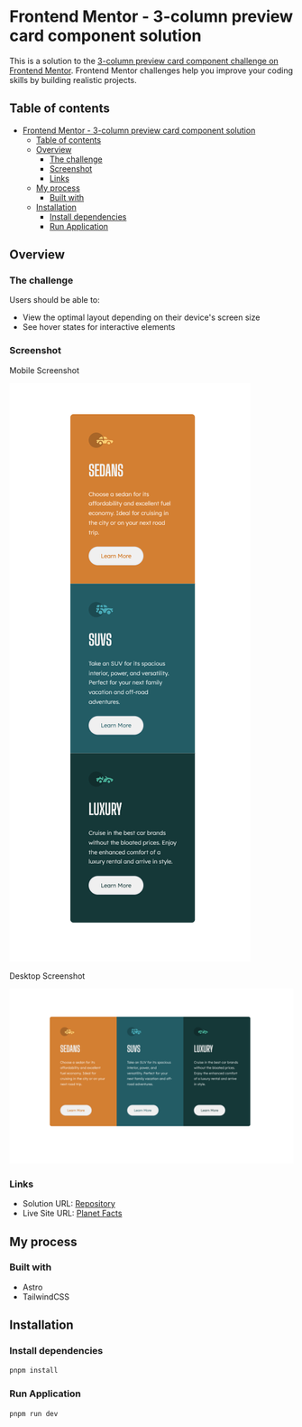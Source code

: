 # Frontend Mentor - 3-column preview card component solution

This is a solution to the [3-column preview card component challenge on Frontend Mentor](https://www.frontendmentor.io/challenges/3column-preview-card-component-pH92eAR2-). Frontend Mentor challenges help you improve your coding skills by building realistic projects.

## Table of contents

- [Frontend Mentor - 3-column preview card component solution](#frontend-mentor---3-column-preview-card-component-solution)
  - [Table of contents](#table-of-contents)
  - [Overview](#overview)
    - [The challenge](#the-challenge)
    - [Screenshot](#screenshot)
    - [Links](#links)
  - [My process](#my-process)
    - [Built with](#built-with)
  - [Installation](#installation)
    - [Install dependencies](#install-dependencies)
    - [Run Application](#run-application)

## Overview

### The challenge

Users should be able to:

- View the optimal layout depending on their device's screen size
- See hover states for interactive elements

### Screenshot

Mobile Screenshot

![Mobile Screenshot](./screenshots/mobile.png)

Desktop Screenshot

![Desktop Screenshot](./screenshots/desktop.png)

### Links

- Solution URL: [Repository](https://github.com/evertzner/three-columns)
- Live Site URL: [Planet Facts](https://three-columns-esteban-vertzner.netlify.app/)

## My process

### Built with

- Astro
- TailwindCSS

## Installation

### Install dependencies

```bash
pnpm install
```

### Run Application

```bash
pnpm run dev
```
